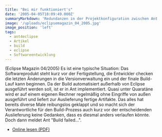 ```yaml
---
title: "Bei mir funktioniert's"
date: '2005-04-05T18:09:49.000Z'
summaryMarkdown: 'Redundanzen in der Projektkonfiguration zwischen Ant und Eclipse minimieren'
image: '/uploads/eclipsemagazin_04_2005.jpg'
image_position: 'left'
tags:
  - ant4eclipse
  - Artikel
  - build
  - eclipse
  - Softwareentwicklung
---
```


(Eclipse Magazin 04/2005) Es ist eine typische Situation: Das Softwareprodukt steht kurz vor der Fertigstellung, die Entwickler checken die letzten Änderungen in die Versionverwaltung ein und der finale Build-Lauf kann beginnen. Da der Build automatisiert außerhalb von Eclipse ausgeführt werden soll, ist er in Ant implementiert. Quasi unter Quaratäne wird er auf einem eigenen Rechner regelmäßig ohne Eingriffe von außen ausgeführt und liefert zur Auslieferung fertige Artifakte. Das alles hat bereits diverse Male reibungslos geklappt und so macht sich der Verantwortliche für den Build-Prozess auch kurz vor der entscheidenden Auslieferung keine Gedanken, dass es diesmal anders verlaufen könnte. Doch dann meldet Ant "Build failed...".

- [Online lesen (PDF)](/uploads/ant4eclipseartikel.pdf')
